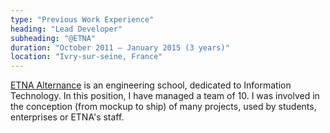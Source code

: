 ```yaml
---
type: "Previous Work Experience"
heading: "Lead Developer"
subheading: "@ETNA"
duration: "October 2011 – January 2015 (3 years)"
location: "Ivry-sur-seine, France"
---
```


[ETNA Alternance](https://www.etna-alternance.net/) is an engineering school, dedicated to Information Technology.
In this position, I have managed a team of 10. I was involved in the conception (from mockup to ship) of many projects, used by students, enterprises or ETNA's staff.
